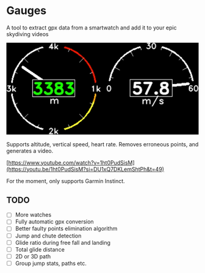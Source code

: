 # Gauges
A tool to extract gpx data from a smartwatch and add it to your epic skydiving videos

![illustration](pic.png) 

Supports altitude, vertical speed, heart rate. Removes erroneous points, and generates a video.

[https://www.youtube.com/watch?v=1ht0PudSisM](https://youtu.be/1ht0PudSisM?si=DU1xQ7DKLemShtPh&t=49)

For the moment, only supports Garmin Instinct.

## TODO
- [ ] More watches
- [ ] Fully automatic gpx conversion
- [ ] Better faulty points elimination algorithm
- [ ] Jump and chute detection
- [ ] Glide ratio during free fall and landing
- [ ] Total glide distance
- [ ] 2D or 3D path
- [ ] Group jump stats, paths etc.
